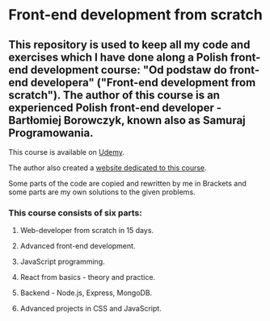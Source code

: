 # **Front-end development from scratch**

## This repository is used to keep all my code and exercises which I have done along a Polish front-end development course: "Od podstaw do front-end developera" ("Front-end development from scratch"). The author of this course is an experienced Polish front-end developer - Bartłomiej Borowczyk, known also as Samuraj Programowania.
This course is available on [Udemy](https://www.udemy.com/kurs-web-developer-od-podstaw-w-15-dni/).

The author also created a [website dedicated to this course](https://websamuraj.pl).

Some parts of the code are copied and rewritten by me in Brackets and some parts are my own solutions to the given problems.


### **This course consists of six parts:**

1. Web-developer from scratch in 15 days.

2. Advanced front-end development.

3. JavaScript programming.

4. React from basics - theory and practice.

5. Backend - Node.js, Express, MongoDB.

6. Advanced projects in CSS and JavaScript.
